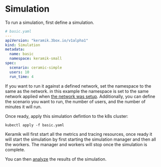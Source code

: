 # Simulation

To run a simulation, first define a simulation.
```yaml
# basic.yaml
---
apiVersion: "keramik.3box.io/v1alpha1"
kind: Simulation
metadata:
  name: basic
  namespace: keramik-small
spec:
  scenario: ceramic-simple
  users: 10
  run_time: 4
```
If you want to run it against a defined network, set the namespace to the same as the network. in this example the 
namespace is set to the same network applied when [the network was setup](./setup_network.md).
Additionally, you can define the scenario you want to run, the number of users, and the number of minutes it will run.

Once ready, apply this simulation defintion to the k8s cluster:

```shell
kubectl apply -f basic.yaml
```

Keramik will first start all the metrics and tracing resources, once ready it will start the simulation by first starting the simulation manager and then all the workers.
The manager and workers will stop once the simulation is complete.

You can then [analyze](analysis.md) the results of the simulation.